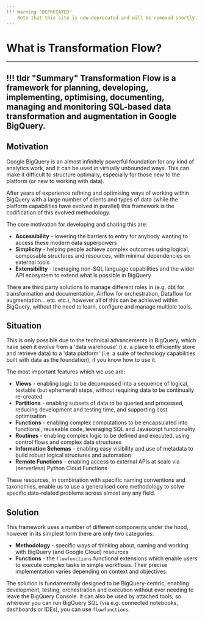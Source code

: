 ```yaml
---
!!! Warning "DEPRECATED"
    Note that this site is now deprecated and will be removed shortly.  The latest information and documentation on the framekwork and `flowfunctions` library can be found at our new site [flowfunctions.io](https://flowfunctions.io).
---
```


# What is Transformation Flow?
---
!!! tldr "Summary"
    Transformation Flow is a framework for planning, developing, implementing, optimising, documenting, managing and monitoring SQL-based data transformation and augmentation in Google BigQuery.  
---

## Motivation
Google BigQuery is an almost infinitely powerful foundation for any kind of analytics work, and it can be used in virtually unbounded ways.  This can make it difficult to structure optimally, especially for those new to the platform (or new to working with data).  

After years of experience refining and optimising ways of working within BigQuery with a large number of clients and types of data (while the platform capabilities have evolved in parallel) this framework is the codification of this evolved methodology.

The core motivation for developing and sharing this are:

- **Accessibility** - lowering the barriers to entry for anybody wanting to access these modern data superpowers
- **Simplicity** - helping people achieve complex outcomes using logical, composable structures and resources, with minimal dependencies on external tools
- **Extensibility** - leveraging non-SQL language capabilities and the wider API ecosystem to extend what is possible in BigQuery

There are third party solutions to manage different roles in (e.g. dbt for transformation and documentation, Airflow for orchestration, Dataflow for augmentation... etc. etc.), however all of this can be achieved within BigQuery, without the need to learn, configure and manage multiple tools. 

## Situation
This is only possible due to the technical advancements in BigQuery, which have seen it evolve from a 'data warehouse' (i.e. a place to efficiently store and retrieve data) to a 'data platform' (i.e. a suite of technology capabilities built with data as the foundation), if you know how to use it.

The most important features which we use are:

- **Views** - enabling logic to be decomposed into a sequence of logical, testable (but ephemeral) steps, without requiring data to be continually re-created.
- **Partitions** - enabling subsets of data to be queried and processed, reducing development and testing time, and supporting cost optimisation  
- **Functions** - enabling complex computations to be encapsulated into functional, reuseable code, leveraging SQL and Javascript functionality
- **Routines** - enabling complex logic to be defined and executed, using control flows and complex data structures
- **Information Schemas** - enabling easy visibility and use of metadata to build robust logical structures and automation 
- **Remote Functions** - enabling access to external APIs at scale via (serverless) Python Cloud Functions  

These resources, in combination with specific naming conventions and taxonomies, enable us to use a generalised core methodology to solve specific data-related problems across almost any any field. 

## Solution
This framework uses a number of different components under the hood, however in its simplest form there are only two categories:

- **Methodology** - specific ways of thinking about, naming and working with BigQuery (and Google Cloud) resources 
- **Functions** - the `flowfunctions` functional extensions which enable users to execute complex tasks in simple workflows.  Their precise implementation varies depending on context and objectives.

The solution is fundamentally designed to be BigQuery-centric, enabling development, testing, orchestration and execution without ever needing to leave the BigQuery Console. It can also be used by attached tools, so wherever you can run BigQuery SQL (via e.g. connected notebooks, dashboards or IDEs), you can use `flowfunctions`.




